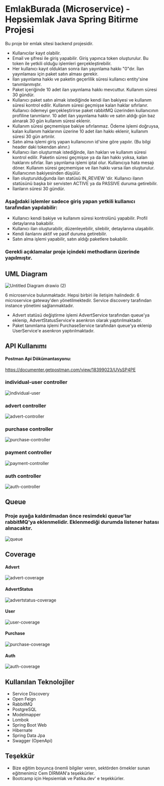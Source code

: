 
# EmlakBurada (Microservice) - Hepsiemlak Java Spring Bitirme Projesi

Bu proje bir emlak sitesi backend projesidir. 

- Kullanıcılar kayıt olabilir.
- Email ve şifresi ile giriş yapabilir. Giriş yapınca token oluşturulur. Bu token ile yetkili olduğu işlemleri gerçekleştirebilir.
- Her kullanıcı kayıt olduktan sonra ilan yayınlama hakkı "0"dır. İlan yayınlaması için paket satın alması gerekir.
- İlan yayınlama hakkı ve paketin geçerlilik süresi kullanıcı entity'sine tanımlanmıştır.
- Paket içeriğinde 10 adet ilan yayınlama hakkı mevcuttur. Kullanım süresi 30 gündür.
- Kullanıcı paket satın almak istediğinde kendi ilan bakiyesi ve kullanım süresi kontrol edilir. Kullanım süresi geçmişse kalan haklar sıfırlanır. Kullanıcı ödemeyi gerçekleştirirse paket rabbitMQ üzerinden kullanıcının profiline tanımlanır. 10 adet ilan yayınlama hakkı ve satın aldığı gün baz alınarak 30 gün kullanım süresi eklenir.
- Kullanım süresi geçmemişse bakiye sıfırlanmaz. Ödeme işlemi doğruysa, kalan kullanım haklarının üzerine 10 adet ilan hakkı eklenir, kullanım süresi 30 gün artırılır.
- Satın alma işlemi giriş yapan kullanıcının id'sine göre yapılır. (Bu bilgi header daki tokendan alınır.)
- Kullanıcı ilan oluşturmak istediğinde, ilan hakları ve kullanım süresi kontrol edilir. Paketin süresi geçmişse ya da ilan hakkı yoksa, kalan haklarını sıfırlar. İlan yayınlama işlemi iptal olur. Kullanıcıya hata mesajı döner. Kullanım süresi geçmemişse ve ilan hakkı varsa ilan oluşturulur. Kullanıcının bakiyesinden düşülür.
- İlan oluşturulduğunda ilan statüsü IN_REVIEW 'dir. Kullanıcı ilanın statüsünü başka bir servisten ACTIVE ya da PASSIVE duruma getirebilir.
- İlanların süresi 30 gündür.


### Aşağıdaki işlemler sadece giriş yapan yetkili kullanıcı tarafından yapılabilir:

- Kullanıcı kendi bakiye ve kullanım süresi kontrolünü yapabilir. Profil detaylarına bakabilir.
- Kullanıcı ilan oluşturabilir, düzenleyebilir, silebilir, detaylarına ulaşabilir.
- Kendi ilanlarını aktif ve pasif duruma getirebilir.
- Satın alma işlemi yapabilir, satın aldığı paketlere bakabilir.




### Gerekli açıklamalar proje içindeki methodların üzerinde yapılmıştır.

## UML Diagram

![Untitled Diagram drawio (2)](https://user-images.githubusercontent.com/81576354/159819911-be0d7d65-8a1b-4d0c-98b9-de0fa47fc787.png)

6 microservice bulunmaktadır. Hepsi birbiri ile iletişim halindedir. 6 microservice gateway'den yönetilmektedir. Service discovery tarafından instance yönetimi sağlanmaktadır.
- Advert statüsü değiştirme işlemi AdvertService tarafından queue'ya eklenip, AdvertStatusService'e asenkron olarak yaptırılmaktadır.
- Paket tanımlama işlemi PurchaseService tarafından queue'ya eklenip UserService'e asenkron yaptırılmaktadır.

## API Kullanımı

#### Postman Api Dökümantasyonu:

https://documenter.getpostman.com/view/18399023/UVsSP4PE

### individual-user controller

![individual-user](https://user-images.githubusercontent.com/81576354/159820024-267c400f-4861-4d9d-8e0e-a480fa4a3f63.png)

### advert controller

![advert-controller](https://user-images.githubusercontent.com/81576354/159820063-951e5bcc-af66-43e6-af3b-525c09c2d364.png)

### purchase controller

![purchase-controller](https://user-images.githubusercontent.com/81576354/159820077-3ade26d6-fb17-4ef6-852d-072f721f47be.png)

### payment controller

![payment-controller](https://user-images.githubusercontent.com/81576354/159820099-b15a8297-5d3c-4961-9242-49a0dbd2233e.png)

### auth controller

![auth-controller](https://user-images.githubusercontent.com/81576354/159820104-a84223b2-8a3e-4bce-9824-89f724ccf9ff.png)

## Queue
### Proje ayağa kaldırılmadan önce resimdeki queue'lar rabbitMQ'ya eklenmelidir. Eklenmediği durumda listener hatası alınacaktır.  
  
  ![queue](https://user-images.githubusercontent.com/81576354/159820116-956fa8e7-8061-45a2-b7fd-72f31b479a07.png)

## Coverage
#### Advert

![advert-coverage](https://user-images.githubusercontent.com/81576354/159820279-24ed7f6f-427c-4767-80df-6e5a809947d0.png)

#### AdvertStatus

![advertstatus-coverage](https://user-images.githubusercontent.com/81576354/159822763-834e6212-3a9e-4412-b0a0-03f1580d273e.png)

#### User

![user-coverage](https://user-images.githubusercontent.com/81576354/159820297-8959740d-a50c-4c21-8831-8b7c061a9c2e.png)

#### Purchase

![purchase-coverage](https://user-images.githubusercontent.com/81576354/159820312-8d88d05d-770a-40d6-b329-10f4c8ff77b1.png)

#### Auth

![auth-coverage](https://user-images.githubusercontent.com/81576354/159821483-3cf7b103-a58f-4605-a67f-ae3550e177fc.png)

## Kullanılan Teknolojiler

- Service Discovery
- Open Feign
- RabbitMQ
- PostgreSQL
- Modelmapper
- Lombok
- Spring Boot Web
- Hibernate
- Spring Data Jpa
- Swagger (OpenApi)

  
## Teşekkür

- Bize eğitim boyunca önemli bilgiler veren, sektörden örnekler sunan eğitmenimiz Cem DİRMAN'a teşekkürler.
- Bootcamp için Hepsiemlak ve Patika.dev' e teşekkürler.

  
